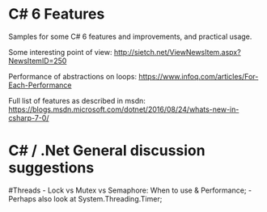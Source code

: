 # C# 6 Features
Samples for some C# 6 features and improvements, and practical usage.

Some interesting point of view: http://sietch.net/ViewNewsItem.aspx?NewsItemID=250

Performance of abstractions on loops: https://www.infoq.com/articles/For-Each-Performance

Full list of features as described in msdn: https://blogs.msdn.microsoft.com/dotnet/2016/08/24/whats-new-in-csharp-7-0/

# C# / .Net General discussion suggestions

#Threads 
	- Lock vs Mutex vs Semaphore: When to use & Performance;
	- Perhaps also look at System.Threading.Timer;